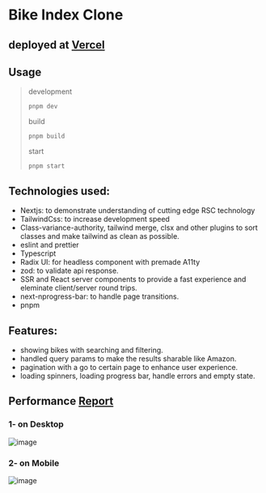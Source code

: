 # Bike Index Clone

## deployed at [Vercel](https://bike-index-clone.vercel.app/)
## Usage
> development
> ```
> pnpm dev
> ```
> build
> ```
> pnpm build
> ```
> start
> ```
> pnpm start
> ```

## Technologies used:
- Nextjs: to demonstrate understanding of cutting edge RSC technology
- TailwindCss: to increase development speed
- Class-variance-authority, tailwind merge, clsx and other plugins to sort classes and make tailwind as clean as possible.
- eslint and prettier
- Typescript
- Radix UI: for headless component with premade A11ty
- zod: to validate api response.
- SSR and React server components to provide a fast experience and eleminate client/server round trips.
- next-nprogress-bar: to handle page transitions.
- pnpm


## Features:
- showing bikes with searching and filtering.
- handled query params to make the results sharable like Amazon.
- pagination with a go to certain page to enhance user experience.
- loading spinners, loading progress bar, handle errors and empty state.

## Performance [Report](https://pagespeed.web.dev/analysis/https-bike-index-clone-vercel-app-bikes/y5lrag9mwm?form_factor=mobile) 
### 1- on Desktop
![image](https://github.com/user-attachments/assets/666c8cd5-374f-41a3-8ea8-9102b9456a2d)
### 2- on Mobile
![image](https://github.com/user-attachments/assets/e7e6b778-ed71-4e62-99ae-a04a70354645)



